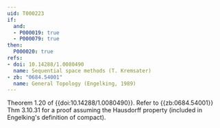```yaml
---
uid: T000223
if:
  and:
  - P000019: true
  - P000079: true
then:
  P000020: true
refs:
- doi: 10.14288/1.0080490
  name: Sequential space methods (T. Kremsater)
- zb: "0684.54001"
  name: General Topology (Engelking, 1989)
---
```


Theorem 1.20 of {{doi:10.14288/1.0080490}}.
Refer to {{zb:0684.54001}} Thm 3.10.31 for a proof assuming the Hausdorff
property (included in Engelking's definition of compact).
